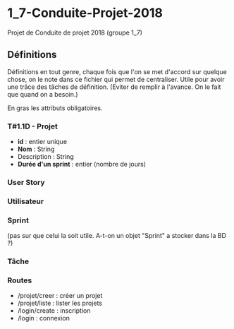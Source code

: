 # 1_7-Conduite-Projet-2018
Projet de Conduite de projet 2018 (groupe 1_7)

## Définitions
Définitions en tout genre, chaque fois que l'on se met d'accord sur quelque chose, on le note dans ce fichier qui permet de centraliser. Utile pour avoir une trâce des tâches de définition.
(Eviter de remplir à l'avance. On le fait que quand on a besoin.)

En gras les attributs obligatoires.

### T#1.1D - Projet
* __id__ : entier unique
* __Nom__ : String
* Description : String
* __Durée d'un sprint__ : entier (nombre de jours)

### User Story


### Utilisateur


### Sprint
(pas sur que celui la soit utile. A-t-on un objet "Sprint" a stocker dans la BD ?)

### Tâche

### Routes
* /projet/creer : créer un projet
* /projet/liste : lister les projets
* /login/create : inscription
* /login : connexion
